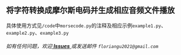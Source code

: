 ## 将字符转换成摩尔斯电码并生成相应音频文件播放
具体使用方式见`/code`中`morsecode.py`的注释及相应示例`example1.py`、`example2.py`、`example3.py`<br/><br/>
_如有任何问题，欢迎[ **Issues** ](https://github.com/FlorianGu/climb-over-the-wall/issues) 或发送邮件 `floriangu2021@gmail.com`_
